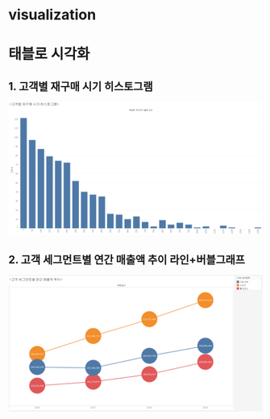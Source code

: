 # visualization

# 태블로 시각화

## 1. 고객별 재구매 시기 히스토그램
![히스토그램](histo2.png)

## 2. 고객 세그먼트별 연간 매출액 추이 라인+버블그래프
![라인+버블그래프](linebubble.png)

